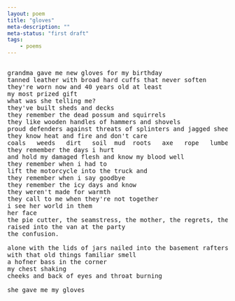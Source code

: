 ```yaml
---
layout: poem
title: "gloves"
meta-description: ""
meta-status: "first draft"
tags: 
    - poems
---
```

<pre class="stanza">

grandma gave me new gloves for my birthday
tanned leather with broad hard cuffs that never soften
they're worn now and 40 years old at least
my most prized gift
what was she telling me?
they've built sheds and decks
they remember the dead possum and squirrels
they like wooden handles of hammers and shovels
proud defenders against threats of splinters and jagged sheet metal
they know heat and fire and don't care
coals   weeds   dirt   soil  mud  roots   axe   rope   lumber   wire   cable stone   logs   docks   fish
they remember the days i hurt
and hold my damaged flesh and know my blood well
they remember when i had to 
lift the motorcycle into the truck and
they remember when i say goodbye
they remember the icy days and know
they weren't made for warmth
they call to me when they're not together
i see her world in them
her face
the pie cutter, the seamstress, the mother, the regrets, the laughs, the blindness, the wheelchair
raised into the van at the party
the confusion.

alone with the lids of jars nailed into the basement rafters
with that old things familiar smell
a hofner bass in the corner 
my chest shaking 
cheeks and back of eyes and throat burning

she gave me my gloves

</pre>








